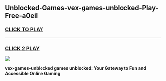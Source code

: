 
## Unblocked-Games-vex-games-unblocked-Play-Free-a0eil
<h3>
<a href="https://premium76.site?title=vex-games-unblocked&ref=18A">CLICK TO PLAY</a></h3>
<hr>

<h3>
<a href="https://premium76.site?title=vex-games-unblocked&ref=18A">CLICK 2 PLAY</a>
  
</h3>

<a href="https://premium76.site?title=vex-games-unblocked&ref=18A"><img src="https://clearcache.store/games.png"></a>


**vex-games-unblocked games unblocked: Your Gateway to Fun and Accessible Online Gaming**
